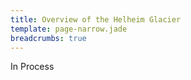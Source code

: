 ```yaml
---
title: Overview of the Helheim Glacier
template: page-narrow.jade
breadcrumbs: true
---
```


In Process
